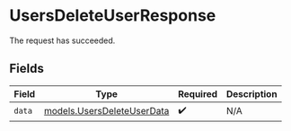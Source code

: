 # UsersDeleteUserResponse

The request has succeeded.


## Fields

| Field                                                          | Type                                                           | Required                                                       | Description                                                    |
| -------------------------------------------------------------- | -------------------------------------------------------------- | -------------------------------------------------------------- | -------------------------------------------------------------- |
| `data`                                                         | [models.UsersDeleteUserData](../models/usersdeleteuserdata.md) | :heavy_check_mark:                                             | N/A                                                            |